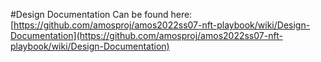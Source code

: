 #Design Documentation
Can be found here: [https://github.com/amosproj/amos2022ss07-nft-playbook/wiki/Design-Documentation](https://github.com/amosproj/amos2022ss07-nft-playbook/wiki/Design-Documentation)
